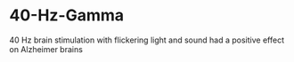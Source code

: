 # 40-Hz-Gamma
40 Hz brain stimulation with flickering light and sound had a positive effect on Alzheimer brains

